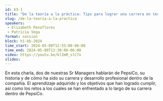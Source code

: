 ```yaml
---
id: b3-1
title: "De la teoría a la práctica: Tips para lograr una carrera en tecnología"
slug: /de-la-teoria-a-la-practica
speakers:
 - Elizabeth Penaflores
 - Patricia Vega
format: session
block: h1-bb-2024
time_start: 2024-05-09T12:55:00-06:00
time_end: 2024-05-09T13:30:00-06:00
video: https://youtu.be/kl2mR_slC7o
slides:
---
```


En esta charla, dos de nuestras Sr Managers hablarán de PepsiCo, su historia y de cómo ha sido su carrera y desarrollo profesional dentro de la compañía. El aprendizaje adquirido y los objetivos que han logrado cumplir, así como los retos a los cuales se han enfrentado a lo largo de su carrera dentro de PepsiCo.